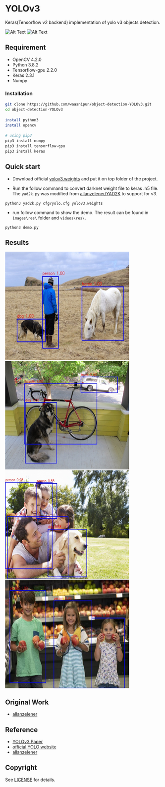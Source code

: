 # YOLOv3

Keras(Tensorflow v2 backend) implementation of yolo v3 objects detection. 

![Alt Text](https://github.com/waasnipun/object-detection-YOLOv3/blob/master/Resources/test1.gif)
![Alt Text](https://github.com/waasnipun/object-detection-YOLOv3/blob/master/Resources/test2.gif)

## Requirement
- OpenCV 4.2.0
- Python 3.8.2  
- Tensorflow-gpu 2.2.0  
- Keras 2.3.1
- Numpy

### Installation
```bash
git clone https://github.com/waasnipun/object-detection-YOLOv3.git
cd object-detection-YOLOv3

install python3
install opencv

# using pip3
pip3 install numpy 
pip3 install tensorflow-gpu 
pip3 install keras 
```


## Quick start

- Download official [yolov3.weights](https://pjreddie.com/media/files/yolov3.weights) and put it on top folder of the project.

- Run the follow command to convert darknet weight file to keras .h5 file. The `yad2k.py` was modified from [allanzelener/YAD2K](https://github.com/allanzelener/YAD2K) to support for v3.
```
python3 yad2k.py cfg/yolo.cfg yolov3.weights
```

- run follow command to show the demo. The result can be found in `images\res\` folder and `videos\res\`.
```
python3 demo.py
```

## Results

<img width="400" height="350" src="/images/res/person.jpg"/><img width="400" height="350" src="/images/res/dog.jpg"/>
<img width="400" height="350" src="/images/res/family.jpg"/><img width="400" height="350" src="/images/res/kids.jpg"/>

## Original Work

- [allanzelener](https://github.com/allanzelener/YAD2K)
 
## Reference

- [YOLOv3 Paper](https://pjreddie.com/media/files/papers/YOLOv3.pdf)
- [official YOLO website](https://pjreddie.com/darknet/yolo/)	
- [allanzelener](https://github.com/allanzelener/YAD2K)


## Copyright
See [LICENSE](LICENSE) for details.
